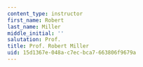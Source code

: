 ```yaml
---
content_type: instructor
first_name: Robert
last_name: Miller
middle_initial: ''
salutation: Prof.
title: Prof. Robert Miller
uid: 15d1367e-048a-c7ec-bca7-663806f9679a
---
```

